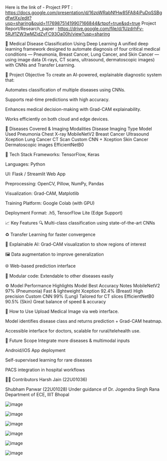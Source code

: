 
Here is the link of -
Project PPT : https://docs.google.com/presentation/d/16zpWRabNfHw85FA84iPuDqSSBgdfwtXx/edit?usp=sharing&ouid=117698751419907166844&rtpof=true&sd=true
Project Report/Research_paper : https://drive.google.com/file/d/1UzdrhFv-5RJf1ZW3wMZjdZvFC93Oa00h/view?usp=sharing 









🧠 Medical Disease Classification Using Deep Learning
A unified deep learning framework designed to automate diagnosis of four critical medical conditions — Pneumonia, Breast Cancer, Lung Cancer, and Skin Cancer — using image data (X-rays, CT scans, ultrasound, dermatoscopic images) with CNNs and Transfer Learning.

📌 Project Objective
To create an AI-powered, explainable diagnostic system that:

Automates classification of multiple diseases using CNNs.

Supports real-time predictions with high accuracy.

Enhances medical decision-making with Grad-CAM explainability.

Works efficiently on both cloud and edge devices.

🧠 Diseases Covered & Imaging Modalities
Disease	Imaging Type	Model Used
Pneumonia	Chest X-ray	MobileNetV2
Breast Cancer	Ultrasound	Xception
Lung Cancer	CT Scan	Custom CNN + Xception
Skin Cancer	Dermatoscopic images	EfficientNetB0

🧰 Tech Stack
Frameworks: TensorFlow, Keras

Languages: Python

UI: Flask / Streamlit Web App

Preprocessing: OpenCV, Pillow, NumPy, Pandas

Visualization: Grad-CAM, Matplotlib

Training Platform: Google Colab (with GPU)

Deployment Format: .h5, TensorFlow Lite (Edge Support)

📈 Key Features
🔍 Multi-class classification using state-of-the-art CNNs

♻️ Transfer Learning for faster convergence

🧪 Explainable AI: Grad-CAM visualization to show regions of interest

🖼️ Data augmentation to improve generalization

🌐 Web-based prediction interface

🧩 Modular code: Extendable to other diseases easily

⚙️ Model Performance Highlights
Model	Best Accuracy	Notes
MobileNetV2	97% (Pneumonia)	Fast & lightweight
Xception	92.4% (Breast)	High precision
Custom CNN	99% (Lung)	Tailored for CT slices
EfficientNetB0	90.5% (Skin)	Great balance of speed & accuracy

🚀 How to Use
Upload Medical Image via web interface.

Model identifies disease class and returns prediction + Grad-CAM heatmap.

Accessible interface for doctors, scalable for rural/telehealth use.

🎯 Future Scope
Integrate more diseases & multimodal inputs

Android/iOS App deployment

Self-supervised learning for rare diseases

PACS integration in hospital workflows

👨‍🔬 Contributors
Harsh Jain (22U01036)

Shubham Panwar (22U01028)
Under guidance of Dr. Jogendra Singh Rana
Department of ECE, IIIT Bhopal









![image](https://github.com/user-attachments/assets/d475b19a-fc65-4f1e-85e0-97a436d1cf6a)


![image](https://github.com/user-attachments/assets/dc8a5e4e-14a9-4928-a56a-1769b41a7164)


![image](https://github.com/user-attachments/assets/1c54d2ce-2e2e-4268-82de-33337ca25bfa)


![image](https://github.com/user-attachments/assets/1dd21ad1-11d3-4b9e-9040-a3cc474a6a67)


![image](https://github.com/user-attachments/assets/c88537af-ce35-4457-b271-4e12cf4ffb8c)


![image](https://github.com/user-attachments/assets/46003a7e-ffee-4bb3-8dfe-fbc0a7e3ec37)

